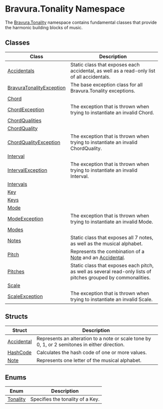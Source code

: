 # Bravura.Tonality Namespace

The [Bravura.Tonality](./Bravura.Tonality.md) namespace contains fundamental classes that provide the harmonic building blocks of music.

## Classes
| Class | Description |
| --- | --- |
| [Accidentals](./Accidentals.md) | Static class that exposes each accidental, as well as a read-only list of all accidentals. |
| [BravuraTonalityException](./BravuraTonalityException.md) | The base exception class for all Bravura.Tonality exceptions. |
| [Chord](./Chord.md) | |
| [ChordException](./ChordException.md) | The exception that is thrown when trying to instantiate an invalid Chord. |
| [ChordQualities](./ChordQualities.md) | |
| [ChordQuality](./ChordQuality.md) | |
| [ChordQualityException](./ChordQualityException.md) | The exception that is thrown when trying to instantiate an invalid ChordQuality. |
| [Interval](./Interval.md) | |
| [IntervalException](./IntervalException.md) | The exception that is thrown when trying to instantiate an invalid Interval. |
| [Intervals](./Intervals.md) | |
| [Key](./Key.md) | |
| [Keys](./Keys.md) | |
| [Mode](./Mode.md) | |
| [ModeException](./ModeException.md) | The exception that is thrown when trying to instantiate an invalid Mode. |
| [Modes](./Modes.md) | |
| [Notes](./Notes.md) | Static class that exposes all 7 notes, as well as the musical alphabet. |
| [Pitch](./Pitch.md) | Represents the combination of a [Note](./Note.md) and an [Accidental](./Accidental.md). |
| [Pitches](./Pitches.md) | Static class that exposes each pitch, as well as several read-only lists of pitches grouped by commonalities. |
| [Scale](./Scale) | |
| [ScaleException](./ScaleException.md) | The exception that is thrown when trying to instantiate an invalid Scale. |

## Structs
| Struct | Description |
| --- | --- |
| [Accidental](./Accidental.md) | Represents an alteration to a note or scale tone by 0, 1, or 2 semitones in either direction. |
| [HashCode](./HashCode.md) | Calculates the hash code of one or more values. |
| [Note](./Note.md) | Represents one letter of the musical alphabet. |

## Enums
| Enum | Description |
| --- | --- |
| [Tonality](./Tonality.md) | Specifies the tonality of a Key. |
